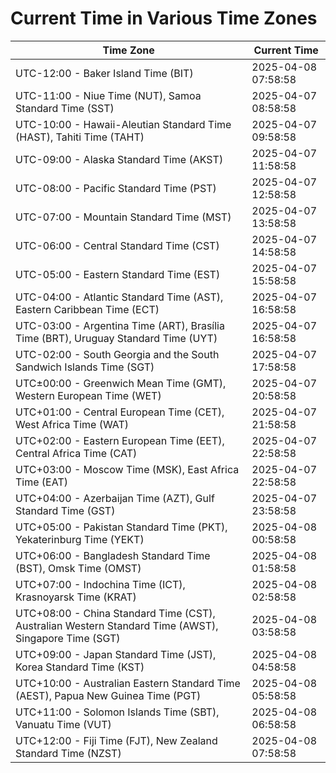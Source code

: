 # Current Time in Various Time Zones

| Time Zone | Current Time |
|-----------|--------------|
| UTC-12:00 - Baker Island Time (BIT) | 2025-04-08 07:58:58 |
| UTC-11:00 - Niue Time (NUT), Samoa Standard Time (SST) | 2025-04-07 08:58:58 |
| UTC-10:00 - Hawaii-Aleutian Standard Time (HAST), Tahiti Time (TAHT) | 2025-04-07 09:58:58 |
| UTC-09:00 - Alaska Standard Time (AKST) | 2025-04-07 11:58:58 |
| UTC-08:00 - Pacific Standard Time (PST) | 2025-04-07 12:58:58 |
| UTC-07:00 - Mountain Standard Time (MST) | 2025-04-07 13:58:58 |
| UTC-06:00 - Central Standard Time (CST) | 2025-04-07 14:58:58 |
| UTC-05:00 - Eastern Standard Time (EST) | 2025-04-07 15:58:58 |
| UTC-04:00 - Atlantic Standard Time (AST), Eastern Caribbean Time (ECT) | 2025-04-07 16:58:58 |
| UTC-03:00 - Argentina Time (ART), Brasília Time (BRT), Uruguay Standard Time (UYT) | 2025-04-07 16:58:58 |
| UTC-02:00 - South Georgia and the South Sandwich Islands Time (SGT) | 2025-04-07 17:58:58 |
| UTC±00:00 - Greenwich Mean Time (GMT), Western European Time (WET) | 2025-04-07 20:58:58 |
| UTC+01:00 - Central European Time (CET), West Africa Time (WAT) | 2025-04-07 21:58:58 |
| UTC+02:00 - Eastern European Time (EET), Central Africa Time (CAT) | 2025-04-07 22:58:58 |
| UTC+03:00 - Moscow Time (MSK), East Africa Time (EAT) | 2025-04-07 22:58:58 |
| UTC+04:00 - Azerbaijan Time (AZT), Gulf Standard Time (GST) | 2025-04-07 23:58:58 |
| UTC+05:00 - Pakistan Standard Time (PKT), Yekaterinburg Time (YEKT) | 2025-04-08 00:58:58 |
| UTC+06:00 - Bangladesh Standard Time (BST), Omsk Time (OMST) | 2025-04-08 01:58:58 |
| UTC+07:00 - Indochina Time (ICT), Krasnoyarsk Time (KRAT) | 2025-04-08 02:58:58 |
| UTC+08:00 - China Standard Time (CST), Australian Western Standard Time (AWST), Singapore Time (SGT) | 2025-04-08 03:58:58 |
| UTC+09:00 - Japan Standard Time (JST), Korea Standard Time (KST) | 2025-04-08 04:58:58 |
| UTC+10:00 - Australian Eastern Standard Time (AEST), Papua New Guinea Time (PGT) | 2025-04-08 05:58:58 |
| UTC+11:00 - Solomon Islands Time (SBT), Vanuatu Time (VUT) | 2025-04-08 06:58:58 |
| UTC+12:00 - Fiji Time (FJT), New Zealand Standard Time (NZST) | 2025-04-08 07:58:58 |
